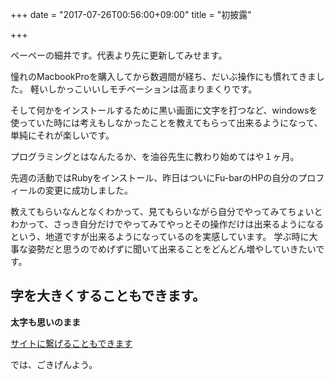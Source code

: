 +++
date = "2017-07-26T00:56:00+09:00"
title = "初披露"

+++

ペーペーの細井です。代表より先に更新してみせます。

<!--more-->



憧れのMacbookProを購入してから数週間が経ち、だいぶ操作にも慣れてきました。
軽いしかっこいいしモチベーションは高まりまくりです。


そして何かをインストールするために黒い画面に文字を打つなど、windowsを使っていた時には考えもしなかったことを教えてもらって出来るようになって、単純にそれが楽しいです。

プログラミングとはなんたるか、を油谷先生に教わり始めてはや１ヶ月。

先週の活動ではRubyをインストール、昨日はついにFu-barのHPの自分のプロフィールの変更に成功しました。

教えてもらいなんとなくわかって、見てもらいながら自分でやってみてちょいとわかって、さっき自分だけでやってみてやっとその操作だけは出来るようになるという、地道ですが出来るようになっているのを実感しています。
学ぶ時に大事な姿勢だと思うのでめげずに聞いて出来ることをどんどん増やしていきたいです。

## 字を大きくすることもできます。

**太字も思いのまま**


[サイトに繋げることもできます](https://www.apple.com/jp/shop/buy-mac/macbook-pro?product=MPXQ2J/A&step=config#)


では、ごきげんよう。
